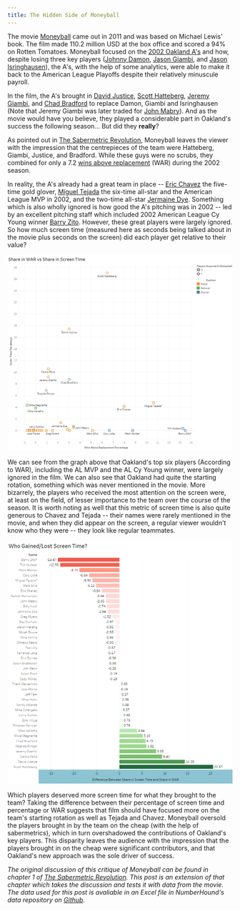 ```yaml
---
title: The Hidden Side of Moneyball
---
```


The movie [Moneyball](https://www.imdb.com/title/tt1210166/) came out in 2011 and was based on Michael Lewis' book. The film made 110.2 million USD at the box office and scored a 94% on Rotten Tomatoes. Moneyball focused on the [2002 Oakland A's](https://www.baseball-reference.com/teams/OAK/2002.shtml) and how, despite losing three key players ([Johnny Damon](https://www.baseball-reference.com/players/d/damonjo01.shtml), [Jason Giambi](https://www.baseball-reference.com/players/g/giambja01.shtml), and [Jason Isringhausen](https://www.baseball-reference.com/players/i/isrinja01.shtml)), the A's, with the help of some analytics, were able to make it back to the American League Playoffs despite their relatively minuscule payroll. 

In the film, the A's brought in [David Justice](https://www.baseball-reference.com/players/j/justida01.shtml), [Scott Hatteberg](https://www.baseball-reference.com/players/h/hattesc01.shtml), [Jeremy Giambi](https://www.baseball-reference.com/players/g/giambje01.shtml), and [Chad Bradford](https://www.baseball-reference.com/players/b/bradfch01.shtml) to replace Damon, Giambi and Isringhausen (Note that Jeremy Giambi was later traded for [John Mabry](https://www.baseball-reference.com/players/m/mabryjo01.shtml)). And as the movie would have you believe, they played a considerable part in Oakland's success the following season... But did they **really**? 

As pointed out in [The Sabermetric Revolution](https://www.amazon.ca/Sabermetric-Revolution-Assessing-Analytics-Baseball/dp/0812245725), Moneyball leaves the viewer with the impression that the centrepieces of the team were Hatteberg, Giambi, Justice, and Bradford. While these guys were no scrubs, they combined for only a 7.2 [wins above replacement](https://www.baseball-reference.com/about/war_explained.shtml) (WAR) during the 2002 season. 

In reality, the A's already had a great team in place -- [Eric Chavez](https://www.baseball-reference.com/players/c/chaveer01.shtml) the five-time gold glover, [Miguel Tejada](https://www.baseball-reference.com/players/t/tejadmi01.shtml) the six-time all-star and the American League MVP in 2002, and the two-time all-star [Jermaine Dye](https://www.baseball-reference.com/players/d/dyeje01.shtml). Something which is also wholly ignored is how good the A's pitching was in 2002 -- led by an excellent pitching staff which included 2002 American League Cy Young winner [Barry Zito](https://www.baseball-reference.com/players/z/zitoba01.shtml). However, these great players were largely ignored. So how much screen time (measured here as seconds being talked about in the movie plus seconds on the screen) did each player get relative to their value?

![The Hidden Side to Moneyball](/img/moneyball/moneyball2.png "WAR% Versus Screen%")

We can see from the graph above that Oakland's top six players (According to WAR), including the AL MVP and the AL Cy Young winner, were largely ignored in the film. We can also see that Oakland had quite the starting rotation, something which was never mentioned in the movie. More bizarrely, the players who received the most attention on the screen were, at least on the field, of lesser importance to the team over the course of the season. It is worth noting as well that this metric of screen time is also quite generous to Chavez and Tejada -- their names were rarely mentioned in the movie, and when they did appear on the screen, a regular viewer wouldn't know who they were -- they look like regular teammates. 

![The Hidden Side to Moneyball](/img/moneyball/Moneyball1.png "Less screen time")

Which players deserved more screen time for what they brought to the team? Taking the difference between their percentage of screen time and percentage or WAR suggests that film should have focused more on the team's starting rotation as well as Tejada and Chavez. Moneyball oversold the players brought in by the team on the cheap (with the help of sabermetrics), which in turn overshadowed the contributions of Oakland's key players. This disparity leaves the audience with the impression that the players brought in on the cheap were significant contributors, and that Oakland's new approach was the sole driver of success. 

_The original discussion of this critique of Moneyball can be found in chapter 1 of [The Sabermetric Revolution](https://www.amazon.ca/Sabermetric-Revolution-Assessing-Analytics-Baseball/dp/0812245725). This post is an extension of that chapter which takes the discussion and tests it with data from the movie. The data used for this post is avaliable in an Excel file in NumberHound's data repository on [Github](https://github.com/NumberHound/Data/tree/master/Posts/The%20Hidden%20Side%20of%20Moneyball)._
